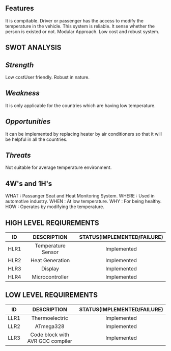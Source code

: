 ## Features
It is compitable.
Driver or passenger has the access to modify the temperature in the vehicle.
This system is reliable.
It sense whether the person is existed or not.
Modular Approach.
Low cost and robust system.

## SWOT ANALYSIS

## _Strength_
Low costUser friendly.
Robust in nature.

## _Weakness_
It is only applicable for the countries which are having low temperature.

## _Opportunities_
It can be implemented by replacing heater by air conditioners so that it will be helpful in all the countries.

## _Threats_
Not suitable for average temperature environment.

## 4W's and 1H's
WHAT : Passanger Seat and Heat Monitoring System.
WHERE : Used in automotive industry.
WHEN : At low temperature.
WHY : For being healthy.
HOW : Operates by modifying the temperature.

## HIGH LEVEL REQIUREMENTS
| ID | DESCRIPTION | STATUS(IMPLEMENTED/FAILURE) |
| :--: | :---: | :----: |
| HLR1 | Temperature Sensor | Implemented |
| HLR2 | Heat Generation | Implemented |
| HLR3 | Display | Implemented |
| HLR4 | Microcontroller | Implemented |

## LOW LEVEL REQUIREMENTS
| ID | DESCRIPTION | STATUS(IMPLEMENTED/FAILURE) |
| :--: | :---: | :----: |
| LLR1 | Thermoelectric | Implemented |
| LLR2 | ATmega328 | Implemented |
| LLR3 | Code block with AVR GCC compiler | Implemented |
